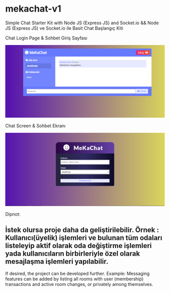 # mekachat-v1

Simple Chat Starter Kit with Node JS (Express JS) and Socket.io && Node JS (Express JS) ve Socket.io ile Basit Chat Başlangıç Kiti

Chat Login Page & Sohbet Giriş Sayfası

![Giriş Sayfası](chatHome.png)

Chat Screen & Sohbet Ekranı

![Giriş Sayfası](chatLogin.png)

Dipnot:

İstek olursa proje daha da geliştirilebilir.
Örnek : Kullanıcı(üyelik) işlemleri ve bulunan tüm odaları listeleyip aktif olarak oda değiştirme işlemleri yada kullanıcıların birbirleriyle özel olarak mesajlaşma işlemleri yapılabilir.
----------------------------------------------------------------------------------
If desired, the project can be developed further.
Example: Messaging features can be added by listing all rooms with user (membership) transactions and active room changes, or privately among themselves.
